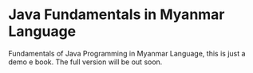 # Java Fundamentals in Myanmar Language
Fundamentals of Java Programming in Myanmar Language, this is just a demo e book. The full version will be out soon.
